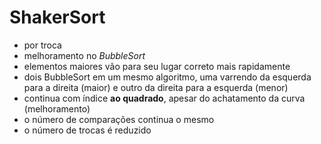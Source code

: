 # ShakerSort
- por troca
- melhoramento no <i>BubbleSort</i>
- elementos maiores vão para seu lugar correto mais rapidamente
- dois BubbleSort em um mesmo algoritmo, uma varrendo da esquerda para a direita (maior) e outro da direita para a esquerda (menor)
- continua com índice <b>ao quadrado</b>, apesar do achatamento da curva (melhoramento)
- o número de comparações continua o mesmo
- o número de trocas é reduzido